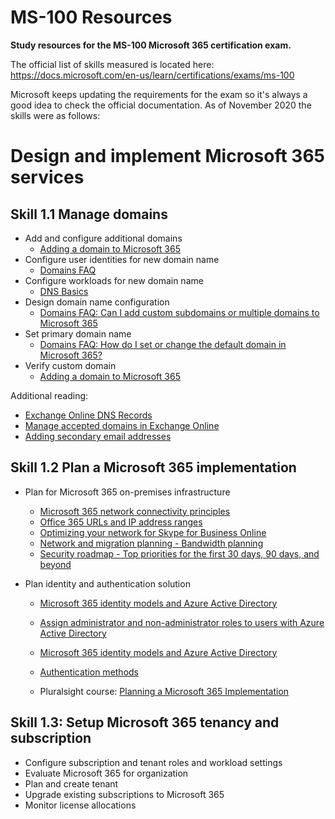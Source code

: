 # MS-100 Resources
**Study resources for the MS-100 Microsoft 365 certification exam.**

The official list of skills measured is located here: https://docs.microsoft.com/en-us/learn/certifications/exams/ms-100

Microsoft keeps updating the requirements for the exam so it's always a good idea to check the official documentation. 
As of November 2020 the skills were as follows:


# Design and implement Microsoft 365 services
## Skill 1.1 Manage domains
- Add and configure additional domains
  - [Adding a domain to Microsoft 365](https://docs.microsoft.com/office365/admin/setup/add-domain?view=o365-worldwide)
- Configure user identities for new domain name
  - [Domains FAQ](https://docs.microsoft.com/en-us/microsoft-365/admin/setup/domains-faq?view=o365-worldwide)
- Configure workloads for new domain name
  - [DNS Basics](https://docs.microsoft.com/en-au/microsoft-365/admin/get-help-with-domains/dns-basics?view=o365-worldwide)
- Design domain name configuration
  - [Domains FAQ: Can I add custom subdomains or multiple domains to Microsoft 365](https://docs.microsoft.com/en-us/microsoft-365/admin/setup/domains-faq?view=o365-worldwide#can-i-add-custom-subdomains-or-multiple-domains-to-microsoft-365)
- Set primary domain name
  - [Domains FAQ: How do I set or change the default domain in Microsoft 365?](https://docs.microsoft.com/en-us/microsoft-365/admin/setup/domains-faq?view=o365-worldwide#how-do-i-set-or-change-the-default-domain-in-microsoft-365)
- Verify custom domain
  - [Adding a domain to Microsoft 365](https://docs.microsoft.com/en-us/microsoft-365/admin/setup/add-domain?view=o365-worldwide)

 Additional reading:
 - [Exchange Online DNS Records](https://docs.microsoft.com/en-us/microsoft-365/enterprise/external-domain-name-system-records?view=o365-worldwide)
 - [Manage accepted domains in Exchange Online](https://docs.microsoft.com/en-us/exchange/mail-flow-best-practices/manage-accepted-domains/manage-accepted-domains)
 - [Adding secondary email addresses](https://docs.microsoft.com/en-us/Exchange/recipients/user-mailboxes/email-addresses?view=exchserver-2019)
 

 
## Skill 1.2 Plan a Microsoft 365 implementation
- Plan for Microsoft 365 on-premises infrastructure
  - [Microsoft 365 network connectivity principles](https://docs.microsoft.com/en-us/microsoft-365/enterprise/microsoft-365-network-connectivity-principles?view=o365-worldwide#new-office-365-endpoint-categories)
  - [Office 365 URLs and IP address ranges](https://docs.microsoft.com/en-us/microsoft-365/enterprise/urls-and-ip-address-ranges?view=o365-worldwide)
  - [Optimizing your network for Skype for Business Online](https://docs.microsoft.com/en-us/SkypeForBusiness/optimizing-your-network/optimizing-your-network?view=o365-worldwide)
  - [Network and migration planning - Bandwidth planning](https://docs.microsoft.com/en-us/microsoft-365/enterprise/network-and-migration-planning?view=o365-worldwide)
  - [Security roadmap - Top priorities for the first 30 days, 90 days, and beyond](https://docs.microsoft.com/en-us/microsoft-365/security/office-365-security/security-roadmap?view=o365-worldwide)
  
- Plan identity and authentication solution
  - [Microsoft 365 identity models and Azure Active Directory](https://docs.microsoft.com/en-us/microsoft-365/enterprise/about-microsoft-365-identity?view=o365-worldwide)
  - [Assign administrator and non-administrator roles to users with Azure Active Directory](https://docs.microsoft.com/en-us/azure/active-directory/fundamentals/active-directory-users-assign-role-azure-portal?context=azure/active-directory/users-groups-roles/context/ugr-context/)
  - [Microsoft 365 identity models and Azure Active Directory](https://docs.microsoft.com/en-us/microsoft-365/enterprise/about-microsoft-365-identity?view=o365-worldwide)
  - [Authentication methods](https://docs.microsoft.com/en-us/azure/active-directory/authentication/concept-authentication-methods)
  
   - Pluralsight course: [Planning a Microsoft 365 Implementation
](https://app.pluralsight.com/library/courses/planning-m365-implementation/table-of-contents)
  
 ## Skill 1.3: Setup Microsoft 365 tenancy and subscription
 - Configure subscription and tenant roles and workload settings
 - Evaluate Microsoft 365 for organization
 - Plan and create tenant
 - Upgrade existing subscriptions to Microsoft 365
 - Monitor license allocations
